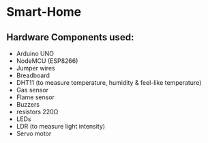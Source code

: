 # Smart-Home
<h2>Hardware Components used:</h2>
<ul>
  <li>Arduino UNO</li>
  <li>NodeMCU (ESP8266)</li>
  <li>Jumper wires</li>
  <li>Breadboard</li>
  <li>DHT11 (to measure temperature, humidity & feel-like temperature)</li>
  <li>Gas sensor</li>
  <li>Flame sensor</li>
  <li>Buzzers</li>
  <li>resistors 220Ω</li>
  <li>LEDs</li>
  <li>LDR (to measure light intensity)</li>
  <li>Servo motor</li>
</ul>
